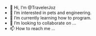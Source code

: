 - 👋 Hi, I’m @TravelerJoz
- 👀 I’m interested in pets and engineering.
- 🌱 I’m currently learning how to program.
- 💞️ I’m looking to collaborate on ...
- 📫 How to reach me ...

<!---
TravelerJoz/TravelerJoz is a ✨ special ✨ repository because its `README.md` (this file) appears on your GitHub profile.
You can click the Preview link to take a look at your changes.
--->
